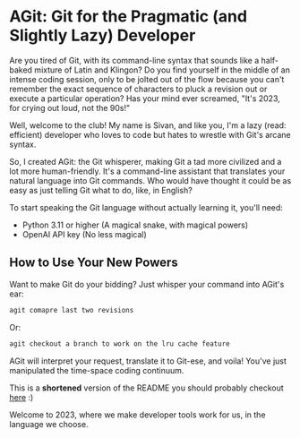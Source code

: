 # AGit: Git for the Pragmatic (and Slightly Lazy) Developer

Are you tired of Git, with its command-line syntax that sounds like a half-baked mixture of Latin and Klingon? Do you find yourself in the middle of an intense coding session, only to be jolted out of the flow because you can't remember the exact sequence of characters to pluck a revision out or execute a particular operation? Has your mind ever screamed, "It's 2023, for crying out loud, not the 90s!"

Well, welcome to the club! My name is Sivan, and like you, I'm a lazy (read: efficient) developer who loves to code but hates to wrestle with Git's arcane syntax.

So, I created AGit: the Git whisperer, making Git a tad more civilized and a lot more human-friendly. It's a command-line assistant that translates your natural language into Git commands. Who would have thought it could be as easy as just telling Git what to do, like, in English? 


To start speaking the Git language without actually learning it, you'll need:

- Python 3.11 or higher (A magical snake, with magical powers)
- OpenAI API key (No less magical)

## How to Use Your New Powers

Want to make Git do your bidding? Just whisper your command into AGit's ear:

```bash
agit comapre last two revisions
```

Or:

```bash
agit checkout a branch to work on the lru cache feature
```

AGit will interpret your request, translate it to Git-ese, and voila! You've just manipulated the time-space coding continuum.

This is a **shortened** version of the README you should probably checkout [here](https://github.com/microagi/agit) :)

Welcome to 2023, where we make developer tools work for us, in the language we choose.


